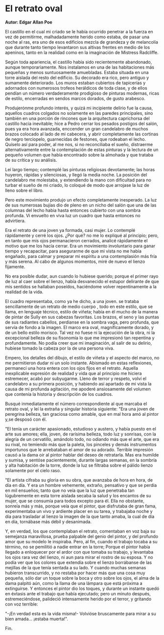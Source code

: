 # El retrato oval

**Autor: Edgar Allan Poe**

El castillo en el cual mi criado se le había ocurrido penetrar a la
fuerza en vez de permitirme, malhadadamente herido como estaba, de
pasar una noche al ras, era uno de esos edificios mezcla de grandeza y
de melancolía que durante tanto tiempo levantaron sus altivas frentes
en medio de los apeninos, tanto en la realidad como en la imaginación
de Mistress Radcliffe.

Según toda apariencia, el castillo había sido recientemente abandonado,
aunque temporariamente. Nos instalamos en una de las habitaciones más
pequeñas y menos suntuosamente amuebladas. Estaba situada en una torre
aislada del resto del edificio. Su decorado era rico, pero antiguo y
sumamente deteriorado. Los muros estaban cubiertos de tapicerías y
adornados con numerosos trofeos heráldicos de toda clase, y de ellos
pendían un número verdaderamente prodigioso de pinturas modernas, ricas
de estilo, encerradas en sendos marcos dorados, de gusto arabesco.

Produjerónme profundo interés, y quizá mi incipiente delirio fue la
causa, aquellos cuadros colgados no solamente en las paredes
principales, sino también en una porción de rincones que la
arquitectura caprichorsa del castillo hacia inevitable; hice a Pedro
cerrar los pesados postigos del salón, pues ya era hora avanzada,
enccender un gran candelabro de muchos brazos colocado al lado de mi
cabecera, y abrir completamente las cortinas de negro terciopelo,
guarnecidas de festones, que rodeaban el lecho. Quíselo así para poder,
al me nos, si no reconciliaba el sueño, distraerme alternativamente
entre la contemplación de estas pinturas y la lectura de un pequeño
volumen que había encontrado sobre la almohada y que trataba de su
crítica y su análisis.

Leí largo tiempo; contemplé las pinturas religiosas devotamente; las
horas huyeron, rápidas y silenciosas, y llegó la media noche. La
posición del candelabro me molestaba, y extendiendo la mano con
dificultad para no turbar el sueño de mi criado, lo coloqué de modo que
arrojase la luz de lleno sobre el libro.

Pero este movimiento produjo un efecto completamente inesperado. La luz
de sus numerosas bujías dio de pleno en un nicho del salón que una de
las columnas del lecho habia hasta entonces cubierto con una sombra
profunda. Vi envuelto en viva luz un cuadro que hasta entonces no
advirtiera.

Era el retrato de una joven ya formada, casi mujer. Lo contemplé
rápidamente y cerré los ojos. ¿Por qué? no me lo expliqué al principio;
pero, en tanto que mis ojos permanacieron cerrados, analicé rápidamente
el motivo que me los hacía cerrar. Era un movimiento involuntario para
ganar tiempo y recapacitar, para asegurarme de que mi vista no me había
engañado, para calmar y preparar mi espíritu a una contemplasión más
fría y más serena. Al cabo de algunos momentos, miré de nuevo el lienzo
fijamente.

No era posible dudar, aun cuando lo hubiese querido; porque el primer
rayo de luz al caer sobre el lienzo, había desvanecido el estupor
delirante de que mis sentidos se hallaban poseídos, haciéndome volver
repentinamente a la realidad de la vida.

El cuadro representaba, como ya he dicho, a una joven. se trataba
sencillamente de un retrato de medio cuerpo , todo en este estilo, que
se llama, en lenguaje técnico, estilo de viñeta; había en él mucho de
la manera de pintar de Sully en sus cabezas favoritas. Los brazos, el
seno y las puntas de sus radiantes cabellos, perdianse en la sombra
vaga, pero profunda, que servía de fondo a la imagen. El marco era
oval, magníficamente dorado, y de un bello estilo morisco. Tal vez no
fuese ni la ejecución de la obra, ni la excepcional belleza de su
fisonomía lo que me impresionó tan repentina y profundamente. No podía
creer que mi imaginación, al salir de su delirio, hubiese tomado la
cabeza por la de una persona viva.

Empero, los detalles del dibujo, el estilo de viñeta y el aspecto del
marco, no me permitieron dudar ni un solo instante. Abismado en estas
reflexiones, permanecí una hora entera con los ojos fijos en el
retrato. Aquella inexplicable expresión de realidad y vida que al
principio me hiciera estremecer, acabó por subyugarme. Lleno de terror
y respeto, volví el candelabro a su primera posición, y habiendo así
apartado de mi vista la causa de mi profunda agitación, me apoderé
ansiosamente del volumen que contenía la historia y descripción de los
cuadros.

Busqué inmediatamente el número correspondiente al que marcaba el
retrato oval, y leí la extraña y singular historia siguiente:
"Era una joven de peregrina belleza, tan graciosa como amable, que en
mal hora amó al pintor y,se desposó con él.

"El tenía un carácter apasionado, estudioso y austero, y había puesto
en el arte sus amores; ella, joven, de rarísima belleza, todo luz y
sonrisas, con la alegría de un cervatillo, amándolo todo, no odiando
más que el arte, que era su rival, no temiendo más que la paleta, los
pinceles y demás instrumentos importunos que le arrebataban el amor de
su adorado. Terrible impresión causó a la dama oir al pintor hablar del
deseo de retratarla. Mas era humilde y sumisa, y sentóse pacientemente,
durante largas semanas, en la sombría y alta habitación de la torre,
donde la luz se filtraba sobre el pálido lienzo solamente por el cielo
raso.

"El artista cifraba su gloria en su obra, que avanzaba de hora en hora,
de día en día. Y era un hombre vehemente, extraño, pensativo y que se
perdia en mil ensueños; tanto que no veía que la luz que penetraba tan
lúgubremente en esta torre aislada secaba la salud y los encantos de su
mujer, que se consumía para todos excepto para él. Ella no obstante,
sonreía más y más, porque veía que el pintor, que disfrutaba de gran
fama, experimentaba un vivo y ardiente placer en su tarea, y trabajaba
noche y día para trasladar al lienzo la imagen de la que tanto amaba,
la cual de día en día, tornábase más débil y desanimada.

Y, en verdad, los que contemplaban el retrato, comentaban en voz baja su semejanza maravillosa, prueba palpable del genio del pintor, y del profundo amor que su modelo le inspiraba. Pero, al fin, cuando el trabajo tocaba a su término, no se pemilitió a nadie entrar en la torre; Porque el pintor había llegado a enloquecer por el ardor con que tomaba su trabajo, y levantaba los ojos rara vez del lienzo, ni aun para mirar el rostro de su esposa. Y no podía ver que los colores que extendía sobre el lienzo borrábanse de las mejillas de la que tenía sentada a su lado. Y cuando muchas semanas hubieron transcurrido, y no restaba por hacer más que una cosa muy pequeña, sólo dar un toque sobre la boca y otro sobre los ojos, el alma de la dama palpitó aún, como la llama de una lámpara que está próxima a extinguirse. Y entonces el pintor dio los toques, y durante un instante quedó en éxtasis ante el trabajo que había
ejecutado; pero un minuto después, estremeciéndose, palideció intensamente herido por el terror, y gritando con voz terrible:

"-¡En verdad esta es la vida misma!- Volvióse bruscamente para mirar a
su bien amada... ¡estaba muerta!".

Fin.